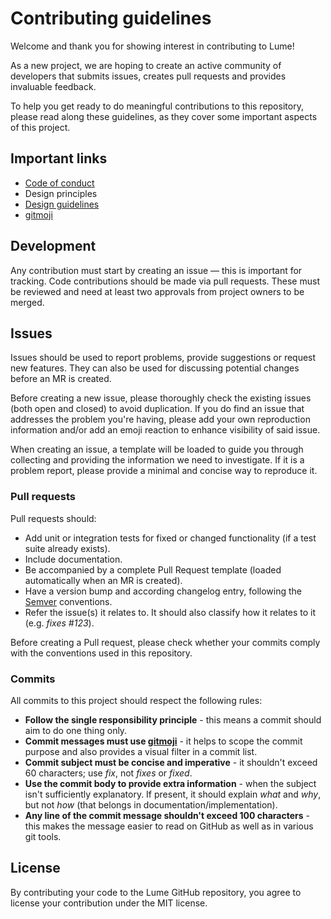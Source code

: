 # Contributing guidelines

Welcome and thank you for showing interest in contributing to Lume!

As a new project, we are hoping to create an active community of developers that submits issues, creates pull requests and provides invaluable feedback.

To help you get ready to do meaningful contributions to this repository, please read along these guidelines, as they cover some important aspects of this project.

## Important links

- [Code of conduct](https://github.com/Adyen/lume/blob/main/CODE_OF_CONDUCT.md)
- Design principles
- [Design guidelines](https://www.figma.com/file/r9fPqTXA4dlP6SIyfmGlDC/%F0%9F%8C%9D-Lume---Data-Visualization-Library?node-id=15%3A2)
- [gitmoji](https://gitmoji.dev/)

## Development

Any contribution must start by creating an issue — this is important for tracking. Code contributions should be made via pull requests. These must be reviewed and need at least two approvals from project owners to be merged.

## Issues

Issues should be used to report problems, provide suggestions or request new features. They can also be used for discussing potential changes before an MR is created.

Before creating a new issue, please thoroughly check the existing issues (both open and closed) to avoid duplication. If you do find an issue that addresses the problem you're having, please add your own reproduction information and/or add an emoji reaction to enhance visibility of said issue.

When creating an issue, a template will be loaded to guide you through collecting and providing the information we need to investigate. If it is a problem report, please provide a minimal and concise way to reproduce it.

### Pull requests

Pull requests should:

- Add unit or integration tests for fixed or changed functionality (if a test suite already exists).
- Include documentation.
- Be accompanied by a complete Pull Request template (loaded automatically when an MR is created).
- Have a version bump and according changelog entry, following the [Semver](https://semver.org/) conventions.
- Refer the issue(s) it relates to. It should also classify how it relates to it (e.g. _fixes #123_).

Before creating a Pull request, please check whether your commits comply with the conventions used in this repository.

### Commits

All commits to this project should respect the following rules:

- **Follow the single responsibility principle** - this means a commit should aim to do one thing only.
- **Commit messages must use [gitmoji](https://gitmoji.dev/)** - it helps to scope the commit purpose and also provides a visual filter in a commit list.
- **Commit subject must be concise and imperative** - it shouldn't exceed 60 characters; use _fix_, not _fixes_ or _fixed_.
- **Use the commit body to provide extra information** - when the subject isn't sufficiently explanatory. If present, it should explain _what_ and _why_, but not _how_ (that belongs in documentation/implementation).
- **Any line of the commit message shouldn't exceed 100 characters** - this makes the message easier to read on GitHub as well as in various git tools.

## License

By contributing your code to the Lume GitHub repository, you agree to license your contribution under the MIT license.
